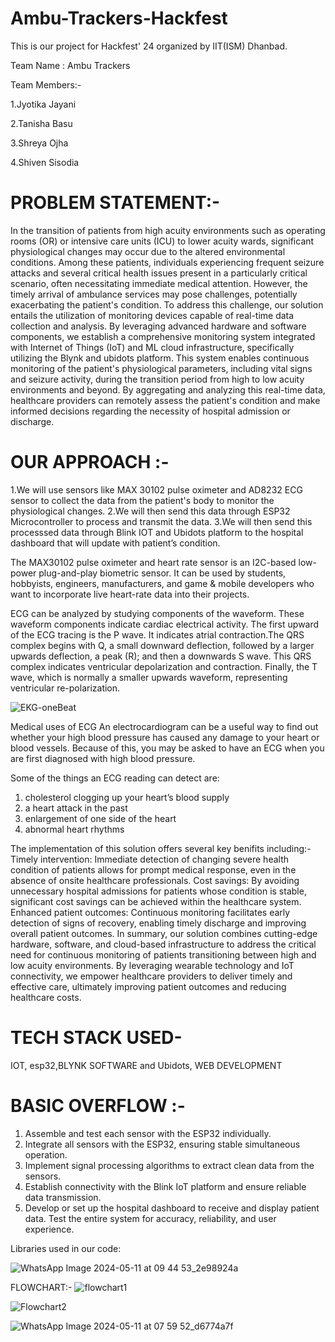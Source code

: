 # Ambu-Trackers-Hackfest
This is our project for Hackfest' 24 organized by IIT(ISM) Dhanbad.

Team Name : Ambu Trackers

Team Members:-

1.Jyotika Jayani

2.Tanisha Basu

3.Shreya Ojha

4.Shiven Sisodia
# PROBLEM STATEMENT:-
In the transition of patients from high acuity environments such as operating
rooms (OR) or intensive care units (ICU) to lower acuity wards, significant
physiological changes may occur due to the altered environmental conditions.
Among these patients, individuals experiencing frequent seizure attacks and several critical health issues present in a particularly critical scenario,
often necessitating immediate medical attention. However, the timely arrival of ambulance services may pose
challenges, potentially exacerbating the patient's condition.
To address this challenge, our solution entails the utilization of 
monitoring devices capable of real-time data collection and analysis. By
leveraging advanced hardware and software components, we establish a
comprehensive monitoring system integrated with Internet of Things (IoT) and ML
cloud infrastructure, specifically utilizing the Blynk and ubidots platform.
This system enables continuous monitoring of the patient's physiological
parameters, including vital signs and seizure activity, during the transition
period from high to low acuity environments and beyond. By aggregating
and analyzing this real-time data, healthcare providers can remotely
assess the patient's condition and make informed decisions regarding the
necessity of hospital admission or discharge.
# OUR APPROACH :-
1.We will use sensors like MAX 30102 pulse oximeter and AD8232 ECG sensor to collect  the data from the patient's body to monitor the physiological changes.
2.We will then send this data through ESP32 Microcontroller to process  and transmit the data.
3.We will then send this processsed data through Blink IOT and Ubidots platform to  the hospital dashboard that will update with patient’s condition.


The MAX30102 pulse oximeter and heart rate sensor is an I2C-based low-power plug-and-play biometric sensor. It can be used by students, hobbyists, engineers, manufacturers, and game & mobile developers who want to incorporate live heart-rate data into their projects.

ECG can be analyzed by studying components of the waveform. These waveform components indicate cardiac electrical activity. The first upward of the ECG tracing is the P wave. It indicates atrial contraction.The QRS complex begins with Q, a small downward deflection, followed by a larger upwards deflection, a peak (R); and then a downwards S wave. This QRS complex indicates ventricular depolarization and contraction. Finally, the T wave, which is normally a smaller upwards waveform, representing ventricular re-polarization.

![EKG-oneBeat](https://github.com/JyotikaJayani-08/Ambu-Trackers-Hackfest/assets/158709375/816e12fe-87a0-452d-8d45-0b804d940e9c)


Medical uses of ECG
An electrocardiogram can be a useful way to find out whether your high blood pressure has caused any damage to your heart or blood vessels. Because of this, you may be asked to have an ECG when you are first diagnosed with high blood pressure.

Some of the things an ECG reading can detect are:
1. cholesterol clogging up your heart’s blood supply
2. a heart attack in the past
3. enlargement of one side of the heart
4. abnormal heart rhythms

The implementation of this solution offers several key benifits
including:-
Timely intervention: Immediate detection of changing severe health condition of patients allows for prompt medical response, 
even in the absence of onsite healthcare professionals.
Cost savings: By avoiding unnecessary hospital admissions
for patients whose condition is stable, significant cost savings
can be achieved within the healthcare system.
Enhanced patient outcomes: Continuous monitoring
facilitates early detection of signs of recovery, enabling
timely discharge and improving overall patient outcomes.
In summary, our solution combines cutting-edge hardware,
software, and cloud-based infrastructure to address the critical need
for continuous monitoring of patients transitioning between high
and low acuity environments. By leveraging wearable technology
and IoT connectivity, we empower healthcare providers to deliver
timely and effective care, ultimately improving patient outcomes
and reducing healthcare costs.

# TECH STACK USED-
IOT, esp32,BLYNK SOFTWARE and Ubidots,  WEB DEVELOPMENT 
# BASIC OVERFLOW :- 
1. Assemble and test each sensor with the ESP32 individually.
2. Integrate all sensors with the ESP32, ensuring stable
simultaneous operation.
3. Implement signal processing algorithms to extract clean data
from the sensors.
4. Establish connectivity with the Blink IoT platform and ensure
reliable data transmission.
5. Develop or set up the hospital dashboard to receive and display
patient data.
Test the entire system for accuracy, reliability, and user
experience.

Libraries used in our code:

![WhatsApp Image 2024-05-11 at 09 44 53_2e98924a](https://github.com/JyotikaJayani-08/Ambu-Trackers-Hackfest/assets/158709375/c6519b49-622f-452d-b71e-7d0ee6c9098c)


FLOWCHART:-
![flowchart1](https://github.com/JyotikaJayani-08/Ambu-Trackers-Hackfest/assets/158709375/a285302e-5a47-499d-9100-6872e2eb5ed3)

![Flowchart2](https://github.com/JyotikaJayani-08/Ambu-Trackers-Hackfest/assets/158709375/8be35b2c-c3a5-4ea1-8ebe-9675b1182fc6)















![WhatsApp Image 2024-05-11 at 07 59 52_d6774a7f](https://github.com/JyotikaJayani-08/Ambu-Trackers-Hackfest/assets/158709375/a61305d4-b74f-4476-9eb3-25c95ce8897b)

